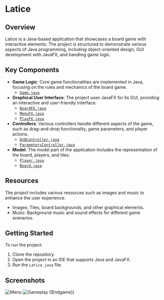 # Latice

## Overview
Latice is a Java-based application that showcases a board game with interactive elements. The project is structured to demonstrate various aspects of Java programming, including object-oriented design, GUI development with JavaFX, and handling game logic.

## Key Components
- **Game Logic**: Core game functionalities are implemented in Java, focusing on the rules and mechanics of the board game.
  - [`Game.java`](https://github.com/paul-rezzonico/latice/blob/main/src/main/java/latice/application/Game.java)
- **Graphical User Interface**: The project uses JavaFX for its GUI, providing an interactive and user-friendly interface.
  - [`BoardFX.java`](https://github.com/paul-rezzonico/latice/blob/main/src/main/java/latice/ihm/view/BoardFX.java)
  - [`MenuFX.java`](https://github.com/paul-rezzonico/latice/blob/main/src/main/java/latice/ihm/view/MenuFX.java)
  - [`PlayFX.java`](https://github.com/paul-rezzonico/latice/blob/main/src/main/java/latice/ihm/view/PlayFX.java)
- **Controllers**: Various controllers handle different aspects of the game, such as drag-and-drop functionality, game parameters, and player actions.
  - [`DnDController.java`](https://github.com/paul-rezzonico/latice/blob/main/src/main/java/latice/ihm/controller/DnDController.java)
  - [`ParametersController.java`](https://github.com/paul-rezzonico/latice/blob/main/src/main/java/latice/ihm/controller/ParametersController.java)
- **Model**: The model part of the application includes the representation of the board, players, and tiles.
  - [`Player.java`](https://github.com/paul-rezzonico/latice/blob/main/src/main/java/latice/model/Player.java)
  - [`Board.java`](https://github.com/paul-rezzonico/latice/blob/main/src/main/java/latice/model/board/Board.java)

## Resources
The project includes various resources such as images and music to enhance the user experience.
- Images: Tiles, board backgrounds, and other graphical elements.
- Music: Background music and sound effects for different game scenarios.

## Getting Started
To run the project:
1. Clone the repository.
2. Open the project in an IDE that supports Java and JavaFX.
3. Run the `Latice.java` file.

## Screenshots

![Menu]()
![Gameplay]()
![Endgame](
